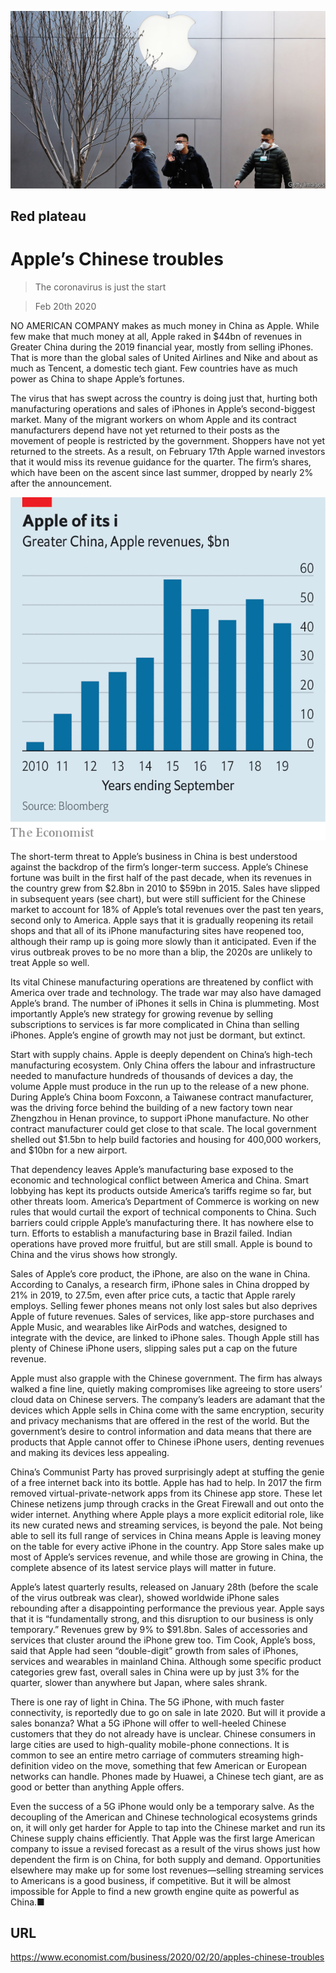 ![](./images/20200222_WBP001_0.jpg)

## Red plateau

# Apple’s Chinese troubles

> The coronavirus is just the start

> Feb 20th 2020

NO AMERICAN COMPANY makes as much money in China as Apple. While few make that much money at all, Apple raked in $44bn of revenues in Greater China during the 2019 financial year, mostly from selling iPhones. That is more than the global sales of United Airlines and Nike and about as much as Tencent, a domestic tech giant. Few countries have as much power as China to shape Apple’s fortunes.

The virus that has swept across the country is doing just that, hurting both manufacturing operations and sales of iPhones in Apple’s second-biggest market. Many of the migrant workers on whom Apple and its contract manufacturers depend have not yet returned to their posts as the movement of people is restricted by the government. Shoppers have not yet returned to the streets. As a result, on February 17th Apple warned investors that it would miss its revenue guidance for the quarter. The firm’s shares, which have been on the ascent since last summer, dropped by nearly 2% after the announcement.



![](./images/20200222_WBC377.png)

The short-term threat to Apple’s business in China is best understood against the backdrop of the firm’s longer-term success. Apple’s Chinese fortune was built in the first half of the past decade, when its revenues in the country grew from $2.8bn in 2010 to $59bn in 2015. Sales have slipped in subsequent years (see chart), but were still sufficient for the Chinese market to account for 18% of Apple’s total revenues over the past ten years, second only to America. Apple says that it is gradually reopening its retail shops and that all of its iPhone manufacturing sites have reopened too, although their ramp up is going more slowly than it anticipated. Even if the virus outbreak proves to be no more than a blip, the 2020s are unlikely to treat Apple so well.

Its vital Chinese manufacturing operations are threatened by conflict with America over trade and technology. The trade war may also have damaged Apple’s brand. The number of iPhones it sells in China is plummeting. Most importantly Apple’s new strategy for growing revenue by selling subscriptions to services is far more complicated in China than selling iPhones. Apple’s engine of growth may not just be dormant, but extinct.

Start with supply chains. Apple is deeply dependent on China’s high-tech manufacturing ecosystem. Only China offers the labour and infrastructure needed to manufacture hundreds of thousands of devices a day, the volume Apple must produce in the run up to the release of a new phone. During Apple’s China boom Foxconn, a Taiwanese contract manufacturer, was the driving force behind the building of a new factory town near Zhengzhou in Henan province, to support iPhone manufacture. No other contract manufacturer could get close to that scale. The local government shelled out $1.5bn to help build factories and housing for 400,000 workers, and $10bn for a new airport.

That dependency leaves Apple’s manufacturing base exposed to the economic and technological conflict between America and China. Smart lobbying has kept its products outside America’s tariffs regime so far, but other threats loom. America’s Department of Commerce is working on new rules that would curtail the export of technical components to China. Such barriers could cripple Apple’s manufacturing there. It has nowhere else to turn. Efforts to establish a manufacturing base in Brazil failed. Indian operations have proved more fruitful, but are still small. Apple is bound to China and the virus shows how strongly.

Sales of Apple’s core product, the iPhone, are also on the wane in China. According to Canalys, a research firm, iPhone sales in China dropped by 21% in 2019, to 27.5m, even after price cuts, a tactic that Apple rarely employs. Selling fewer phones means not only lost sales but also deprives Apple of future revenues. Sales of services, like app-store purchases and Apple Music, and wearables like AirPods and watches, designed to integrate with the device, are linked to iPhone sales. Though Apple still has plenty of Chinese iPhone users, slipping sales put a cap on the future revenue.

Apple must also grapple with the Chinese government. The firm has always walked a fine line, quietly making compromises like agreeing to store users’ cloud data on Chinese servers. The company’s leaders are adamant that the devices which Apple sells in China come with the same encryption, security and privacy mechanisms that are offered in the rest of the world. But the government’s desire to control information and data means that there are products that Apple cannot offer to Chinese iPhone users, denting revenues and making its devices less appealing.

China’s Communist Party has proved surprisingly adept at stuffing the genie of a free internet back into its bottle. Apple has had to help. In 2017 the firm removed virtual-private-network apps from its Chinese app store. These let Chinese netizens jump through cracks in the Great Firewall and out onto the wider internet. Anything where Apple plays a more explicit editorial role, like its new curated news and streaming services, is beyond the pale. Not being able to sell its full range of services in China means Apple is leaving money on the table for every active iPhone in the country. App Store sales make up most of Apple’s services revenue, and while those are growing in China, the complete absence of its latest service plays will matter in future.

Apple’s latest quarterly results, released on January 28th (before the scale of the virus outbreak was clear), showed worldwide iPhone sales rebounding after a disappointing performance the previous year. Apple says that it is “fundamentally strong, and this disruption to our business is only temporary.” Revenues grew by 9% to $91.8bn. Sales of accessories and services that cluster around the iPhone grew too. Tim Cook, Apple’s boss, said that Apple had seen “double-digit” growth from sales of iPhones, services and wearables in mainland China. Although some specific product categories grew fast, overall sales in China were up by just 3% for the quarter, slower than anywhere but Japan, where sales shrank.

There is one ray of light in China. The 5G iPhone, with much faster connectivity, is reportedly due to go on sale in late 2020. But will it provide a sales bonanza? What a 5G iPhone will offer to well-heeled Chinese customers that they do not already have is unclear. Chinese consumers in large cities are used to high-quality mobile-phone connections. It is common to see an entire metro carriage of commuters streaming high-definition video on the move, something that few American or European networks can handle. Phones made by Huawei, a Chinese tech giant, are as good or better than anything Apple offers.

Even the success of a 5G iPhone would only be a temporary salve. As the decoupling of the American and Chinese technological ecosystems grinds on, it will only get harder for Apple to tap into the Chinese market and run its Chinese supply chains efficiently. That Apple was the first large American company to issue a revised forecast as a result of the virus shows just how dependent the firm is on China, for both supply and demand. Opportunities elsewhere may make up for some lost revenues—selling streaming services to Americans is a good business, if competitive. But it will be almost impossible for Apple to find a new growth engine quite as powerful as China.■

## URL

https://www.economist.com/business/2020/02/20/apples-chinese-troubles
